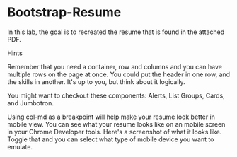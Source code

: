 # Bootstrap-Resume


In this lab, the goal is to recreated the resume that is found in the attached PDF.

Hints

Remember that you need a container, row and columns and you can have multiple rows on the page at once. You could put the header in one row, and the skills in another. It's up to you, but think about it logically.

You might want to checkout these components: Alerts, List Groups, Cards, and Jumbotron.

Using col-md as a breakpoint will help make your resume look better in mobile view. You can see what your resume looks like on an mobile screen in your Chrome Developer tools. 
Here's a screenshot of what it looks like. 
Toggle that and you can select what type of mobile device you want to emulate.
